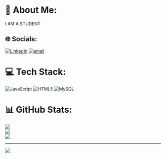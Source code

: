 # 💫 About Me:
I AM A STUDENT<br>


## 🌐 Socials:
[![LinkedIn](https://img.shields.io/badge/LinkedIn-%230077B5.svg?logo=linkedin&logoColor=white)](https://linkedin.com/in/nikshitha-s-995a77280 ) [![email](https://img.shields.io/badge/Email-D14836?logo=gmail&logoColor=white)](mailto:nikshithas93@gmail.com) 

# 💻 Tech Stack:
![JavaScript](https://img.shields.io/badge/javascript-%23323330.svg?style=for-the-badge&logo=javascript&logoColor=%23F7DF1E) ![HTML5](https://img.shields.io/badge/html5-%23E34F26.svg?style=for-the-badge&logo=html5&logoColor=white) ![MySQL](https://img.shields.io/badge/mysql-4479A1.svg?style=for-the-badge&logo=mysql&logoColor=white)
# 📊 GitHub Stats:
![](https://github-readme-stats.vercel.app/api?username=12345nikki&theme=vue-dark&hide_border=false&include_all_commits=true&count_private=true)<br/>
![](https://nirzak-streak-stats.vercel.app/?user=12345nikki&theme=vue-dark&hide_border=false)<br/>
![](https://github-readme-stats.vercel.app/api/top-langs/?username=12345nikki&theme=vue-dark&hide_border=false&include_all_commits=true&count_private=true&layout=compact)

---
[![](https://visitcount.itsvg.in/api?id=12345nikki&icon=0&color=0)](https://visitcount.itsvg.in)

<!-- Proudly created with GPRM ( https://gprm.itsvg.in ) -->
